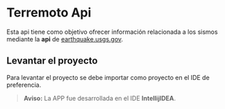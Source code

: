 # Terremoto Api
Esta api tiene como objetivo ofrecer información relacionada a los sismos mediante la **api** de
 [earthquake.usgs.gov](https://earthquake.usgs.gov/).
 
 ## Levantar el proyecto
Para levantar el proyecto se debe importar como proyecto en el IDE de preferencia.
> **Aviso:** La  APP fue desarrollada en el IDE **IntellijIDEA**.




